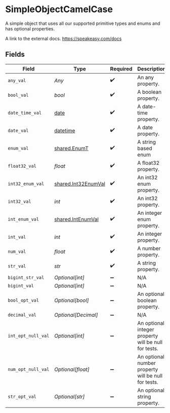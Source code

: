 # SimpleObjectCamelCase

A simple object that uses all our supported primitive types and enums and has optional properties.

A link to the external docs.
<https://speakeasy.com/docs>


## Fields

| Field                                                                        | Type                                                                         | Required                                                                     | Description                                                                  | Example                                                                      |
| ---------------------------------------------------------------------------- | ---------------------------------------------------------------------------- | ---------------------------------------------------------------------------- | ---------------------------------------------------------------------------- | ---------------------------------------------------------------------------- |
| `any_val`                                                                    | *Any*                                                                        | :heavy_check_mark:                                                           | An any property.                                                             | any example                                                                  |
| `bool_val`                                                                   | *bool*                                                                       | :heavy_check_mark:                                                           | A boolean property.                                                          | true                                                                         |
| `date_time_val`                                                              | [date](https://docs.python.org/3/library/datetime.html#date-objects)         | :heavy_check_mark:                                                           | A date-time property.                                                        | 2020-01-01T00:00:00.001Z                                                     |
| `date_val`                                                                   | [datetime](https://docs.python.org/3/library/datetime.html#datetime-objects) | :heavy_check_mark:                                                           | A date property.                                                             | 2020-01-01                                                                   |
| `enum_val`                                                                   | [shared.EnumT](../../models/shared/enumt.md)                                 | :heavy_check_mark:                                                           | A string based enum                                                          | one                                                                          |
| `float32_val`                                                                | *float*                                                                      | :heavy_check_mark:                                                           | A float32 property.                                                          | 2.2222222                                                                    |
| `int32_enum_val`                                                             | [shared.Int32EnumVal](../../models/shared/int32enumval.md)                   | :heavy_check_mark:                                                           | An int32 enum property.                                                      | 69                                                                           |
| `int32_val`                                                                  | *int*                                                                        | :heavy_check_mark:                                                           | An int32 property.                                                           | 1                                                                            |
| `int_enum_val`                                                               | [shared.IntEnumVal](../../models/shared/intenumval.md)                       | :heavy_check_mark:                                                           | An integer enum property.                                                    | 3                                                                            |
| `int_val`                                                                    | *int*                                                                        | :heavy_check_mark:                                                           | An integer property.                                                         | 999999                                                                       |
| `num_val`                                                                    | *float*                                                                      | :heavy_check_mark:                                                           | A number property.                                                           | 1.1                                                                          |
| `str_val`                                                                    | *str*                                                                        | :heavy_check_mark:                                                           | A string property.                                                           | example                                                                      |
| `bigint_str_val`                                                             | *Optional[int]*                                                              | :heavy_minus_sign:                                                           | N/A                                                                          |                                                                              |
| `bigint_val`                                                                 | *Optional[int]*                                                              | :heavy_minus_sign:                                                           | N/A                                                                          |                                                                              |
| `bool_opt_val`                                                               | *Optional[bool]*                                                             | :heavy_minus_sign:                                                           | An optional boolean property.                                                | true                                                                         |
| `decimal_val`                                                                | *Optional[Decimal]*                                                          | :heavy_minus_sign:                                                           | N/A                                                                          |                                                                              |
| `int_opt_null_val`                                                           | *Optional[int]*                                                              | :heavy_minus_sign:                                                           | An optional integer property will be null for tests.                         | 999999                                                                       |
| `num_opt_null_val`                                                           | *Optional[float]*                                                            | :heavy_minus_sign:                                                           | An optional number property will be null for tests.                          | 1.1                                                                          |
| `str_opt_val`                                                                | *Optional[str]*                                                              | :heavy_minus_sign:                                                           | An optional string property.                                                 | optional example                                                             |